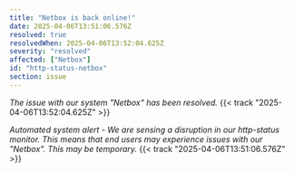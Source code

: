 ```yaml
---
title: "Netbox is back online!"
date: 2025-04-06T13:51:06.576Z
resolved: true
resolvedWhen: 2025-04-06T13:52:04.625Z
severity: "resolved"
affected: ["Netbox"]
id: "http-status-netbox"
section: issue
---
```


*The issue with our system "Netbox" has been resolved.* {{< track "2025-04-06T13:52:04.625Z" >}}

**Automated system alert* - We are sensing a disruption in our http-status monitor. This means that end users may experience issues with our "Netbox". This may be temporary.* {{< track "2025-04-06T13:51:06.576Z" >}}

